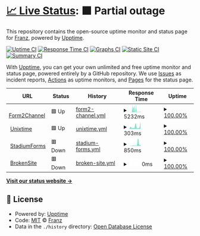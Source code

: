 # [📈 Live Status](https://rodenacker.github.io/linx-upptime): <!--live status--> **🟧 Partial outage**

This repository contains the open-source uptime monitor and status page for [Franz](https://interaction-design.co.za), powered by [Upptime](https://github.com/upptime/upptime).

[![Uptime CI](https://github.com/rodenacker/linx-upptime/workflows/Uptime%20CI/badge.svg)](https://github.com/upptime/upptime/actions?query=workflow%3A%22Uptime+CI%22)
[![Response Time CI](https://github.com/rodenacker/linx-upptime/workflows/Response%20Time%20CI/badge.svg)](https://github.com/upptime/upptime/actions?query=workflow%3A%22Response+Time+CI%22)
[![Graphs CI](https://github.com/rodenacker/linx-upptime/workflows/Graphs%20CI/badge.svg)](https://github.com/upptime/upptime/actions?query=workflow%3A%22Graphs+CI%22)
[![Static Site CI](https://github.com/rodenacker/linx-upptime/workflows/Static%20Site%20CI/badge.svg)](https://github.com/upptime/upptime/actions?query=workflow%3A%22Static+Site+CI%22)
[![Summary CI](https://github.com/rodenacker/linx-upptime/workflows/Summary%20CI/badge.svg)](https://github.com/upptime/upptime/actions?query=workflow%3A%22Summary+CI%22)

With [Upptime](https://upptime.js.org), you can get your own unlimited and free uptime monitor and status page, powered entirely by a GitHub repository. We use [Issues](https://github.com/rodenacker/linx-upptime/issues) as incident reports, [Actions](https://github.com/rodenacker/linx-upptime/actions) as uptime monitors, and [Pages](https://rodenacker.github.io/linx-upptime) for the status page.

<!--start: status pages-->
<!-- This summary is generated by Upptime (https://github.com/upptime/upptime) -->
<!-- Do not edit this manually, your changes will be overwritten -->
<!-- prettier-ignore -->
| URL | Status | History | Response Time | Uptime |
| --- | ------ | ------- | ------------- | ------ |
| <img alt="" src="https://favicons.githubusercontent.com/showcase.api.linx.twenty57.net" height="13"> [Form2Channel](https://showcase.api.linx.twenty57.net/Form2Channel/health?Input=yes) | 🟩 Up | [form2-channel.yml](https://github.com/rodenacker/easy-upptime/commits/HEAD/history/form2-channel.yml) | <details><summary><img alt="Response time graph" src="./graphs/form2-channel/response-time-week.png" height="20"> 5232ms</summary><br><a href="https://rodenacker.github.io/easy-upptime/history/form2-channel"><img alt="Response time 3098" src="https://img.shields.io/endpoint?url=https%3A%2F%2Fraw.githubusercontent.com%2Frodenacker%2Feasy-upptime%2FHEAD%2Fapi%2Fform2-channel%2Fresponse-time.json"></a><br><a href="https://rodenacker.github.io/easy-upptime/history/form2-channel"><img alt="24-hour response time 395" src="https://img.shields.io/endpoint?url=https%3A%2F%2Fraw.githubusercontent.com%2Frodenacker%2Feasy-upptime%2FHEAD%2Fapi%2Fform2-channel%2Fresponse-time-day.json"></a><br><a href="https://rodenacker.github.io/easy-upptime/history/form2-channel"><img alt="7-day response time 5232" src="https://img.shields.io/endpoint?url=https%3A%2F%2Fraw.githubusercontent.com%2Frodenacker%2Feasy-upptime%2FHEAD%2Fapi%2Fform2-channel%2Fresponse-time-week.json"></a><br><a href="https://rodenacker.github.io/easy-upptime/history/form2-channel"><img alt="30-day response time 3098" src="https://img.shields.io/endpoint?url=https%3A%2F%2Fraw.githubusercontent.com%2Frodenacker%2Feasy-upptime%2FHEAD%2Fapi%2Fform2-channel%2Fresponse-time-month.json"></a><br><a href="https://rodenacker.github.io/easy-upptime/history/form2-channel"><img alt="1-year response time 3098" src="https://img.shields.io/endpoint?url=https%3A%2F%2Fraw.githubusercontent.com%2Frodenacker%2Feasy-upptime%2FHEAD%2Fapi%2Fform2-channel%2Fresponse-time-year.json"></a></details> | <details><summary><a href="https://rodenacker.github.io/easy-upptime/history/form2-channel">100.00%</a></summary><a href="https://rodenacker.github.io/easy-upptime/history/form2-channel"><img alt="All-time uptime 100.00%" src="https://img.shields.io/endpoint?url=https%3A%2F%2Fraw.githubusercontent.com%2Frodenacker%2Feasy-upptime%2FHEAD%2Fapi%2Fform2-channel%2Fuptime.json"></a><br><a href="https://rodenacker.github.io/easy-upptime/history/form2-channel"><img alt="24-hour uptime 100.00%" src="https://img.shields.io/endpoint?url=https%3A%2F%2Fraw.githubusercontent.com%2Frodenacker%2Feasy-upptime%2FHEAD%2Fapi%2Fform2-channel%2Fuptime-day.json"></a><br><a href="https://rodenacker.github.io/easy-upptime/history/form2-channel"><img alt="7-day uptime 100.00%" src="https://img.shields.io/endpoint?url=https%3A%2F%2Fraw.githubusercontent.com%2Frodenacker%2Feasy-upptime%2FHEAD%2Fapi%2Fform2-channel%2Fuptime-week.json"></a><br><a href="https://rodenacker.github.io/easy-upptime/history/form2-channel"><img alt="30-day uptime 100.00%" src="https://img.shields.io/endpoint?url=https%3A%2F%2Fraw.githubusercontent.com%2Frodenacker%2Feasy-upptime%2FHEAD%2Fapi%2Fform2-channel%2Fuptime-month.json"></a><br><a href="https://rodenacker.github.io/easy-upptime/history/form2-channel"><img alt="1-year uptime 100.00%" src="https://img.shields.io/endpoint?url=https%3A%2F%2Fraw.githubusercontent.com%2Frodenacker%2Feasy-upptime%2FHEAD%2Fapi%2Fform2-channel%2Fuptime-year.json"></a></details>
| <img alt="" src="https://favicons.githubusercontent.com/showcase.api.linx.twenty57.net" height="13"> [Unixtime](https://showcase.api.linx.twenty57.net/UnixTime/fromunix?timestamp=1549892280) | 🟩 Up | [unixtime.yml](https://github.com/rodenacker/easy-upptime/commits/HEAD/history/unixtime.yml) | <details><summary><img alt="Response time graph" src="./graphs/unixtime/response-time-week.png" height="20"> 303ms</summary><br><a href="https://rodenacker.github.io/easy-upptime/history/unixtime"><img alt="Response time 609" src="https://img.shields.io/endpoint?url=https%3A%2F%2Fraw.githubusercontent.com%2Frodenacker%2Feasy-upptime%2FHEAD%2Fapi%2Funixtime%2Fresponse-time.json"></a><br><a href="https://rodenacker.github.io/easy-upptime/history/unixtime"><img alt="24-hour response time 108" src="https://img.shields.io/endpoint?url=https%3A%2F%2Fraw.githubusercontent.com%2Frodenacker%2Feasy-upptime%2FHEAD%2Fapi%2Funixtime%2Fresponse-time-day.json"></a><br><a href="https://rodenacker.github.io/easy-upptime/history/unixtime"><img alt="7-day response time 303" src="https://img.shields.io/endpoint?url=https%3A%2F%2Fraw.githubusercontent.com%2Frodenacker%2Feasy-upptime%2FHEAD%2Fapi%2Funixtime%2Fresponse-time-week.json"></a><br><a href="https://rodenacker.github.io/easy-upptime/history/unixtime"><img alt="30-day response time 609" src="https://img.shields.io/endpoint?url=https%3A%2F%2Fraw.githubusercontent.com%2Frodenacker%2Feasy-upptime%2FHEAD%2Fapi%2Funixtime%2Fresponse-time-month.json"></a><br><a href="https://rodenacker.github.io/easy-upptime/history/unixtime"><img alt="1-year response time 609" src="https://img.shields.io/endpoint?url=https%3A%2F%2Fraw.githubusercontent.com%2Frodenacker%2Feasy-upptime%2FHEAD%2Fapi%2Funixtime%2Fresponse-time-year.json"></a></details> | <details><summary><a href="https://rodenacker.github.io/easy-upptime/history/unixtime">100.00%</a></summary><a href="https://rodenacker.github.io/easy-upptime/history/unixtime"><img alt="All-time uptime 100.00%" src="https://img.shields.io/endpoint?url=https%3A%2F%2Fraw.githubusercontent.com%2Frodenacker%2Feasy-upptime%2FHEAD%2Fapi%2Funixtime%2Fuptime.json"></a><br><a href="https://rodenacker.github.io/easy-upptime/history/unixtime"><img alt="24-hour uptime 100.00%" src="https://img.shields.io/endpoint?url=https%3A%2F%2Fraw.githubusercontent.com%2Frodenacker%2Feasy-upptime%2FHEAD%2Fapi%2Funixtime%2Fuptime-day.json"></a><br><a href="https://rodenacker.github.io/easy-upptime/history/unixtime"><img alt="7-day uptime 100.00%" src="https://img.shields.io/endpoint?url=https%3A%2F%2Fraw.githubusercontent.com%2Frodenacker%2Feasy-upptime%2FHEAD%2Fapi%2Funixtime%2Fuptime-week.json"></a><br><a href="https://rodenacker.github.io/easy-upptime/history/unixtime"><img alt="30-day uptime 100.00%" src="https://img.shields.io/endpoint?url=https%3A%2F%2Fraw.githubusercontent.com%2Frodenacker%2Feasy-upptime%2FHEAD%2Fapi%2Funixtime%2Fuptime-month.json"></a><br><a href="https://rodenacker.github.io/easy-upptime/history/unixtime"><img alt="1-year uptime 100.00%" src="https://img.shields.io/endpoint?url=https%3A%2F%2Fraw.githubusercontent.com%2Frodenacker%2Feasy-upptime%2FHEAD%2Fapi%2Funixtime%2Fuptime-year.json"></a></details>
| <img alt="" src="https://favicons.githubusercontent.com/interaction-design.co.za" height="13"> [StadiumForms](https://interaction-design.co.za/stadiumforms/index.html) | 🟥 Down | [stadium-forms.yml](https://github.com/rodenacker/easy-upptime/commits/HEAD/history/stadium-forms.yml) | <details><summary><img alt="Response time graph" src="./graphs/stadium-forms/response-time-week.png" height="20"> 850ms</summary><br><a href="https://rodenacker.github.io/easy-upptime/history/stadium-forms"><img alt="Response time 698" src="https://img.shields.io/endpoint?url=https%3A%2F%2Fraw.githubusercontent.com%2Frodenacker%2Feasy-upptime%2FHEAD%2Fapi%2Fstadium-forms%2Fresponse-time.json"></a><br><a href="https://rodenacker.github.io/easy-upptime/history/stadium-forms"><img alt="24-hour response time 194" src="https://img.shields.io/endpoint?url=https%3A%2F%2Fraw.githubusercontent.com%2Frodenacker%2Feasy-upptime%2FHEAD%2Fapi%2Fstadium-forms%2Fresponse-time-day.json"></a><br><a href="https://rodenacker.github.io/easy-upptime/history/stadium-forms"><img alt="7-day response time 850" src="https://img.shields.io/endpoint?url=https%3A%2F%2Fraw.githubusercontent.com%2Frodenacker%2Feasy-upptime%2FHEAD%2Fapi%2Fstadium-forms%2Fresponse-time-week.json"></a><br><a href="https://rodenacker.github.io/easy-upptime/history/stadium-forms"><img alt="30-day response time 698" src="https://img.shields.io/endpoint?url=https%3A%2F%2Fraw.githubusercontent.com%2Frodenacker%2Feasy-upptime%2FHEAD%2Fapi%2Fstadium-forms%2Fresponse-time-month.json"></a><br><a href="https://rodenacker.github.io/easy-upptime/history/stadium-forms"><img alt="1-year response time 698" src="https://img.shields.io/endpoint?url=https%3A%2F%2Fraw.githubusercontent.com%2Frodenacker%2Feasy-upptime%2FHEAD%2Fapi%2Fstadium-forms%2Fresponse-time-year.json"></a></details> | <details><summary><a href="https://rodenacker.github.io/easy-upptime/history/stadium-forms">100.00%</a></summary><a href="https://rodenacker.github.io/easy-upptime/history/stadium-forms"><img alt="All-time uptime 100.00%" src="https://img.shields.io/endpoint?url=https%3A%2F%2Fraw.githubusercontent.com%2Frodenacker%2Feasy-upptime%2FHEAD%2Fapi%2Fstadium-forms%2Fuptime.json"></a><br><a href="https://rodenacker.github.io/easy-upptime/history/stadium-forms"><img alt="24-hour uptime 100.00%" src="https://img.shields.io/endpoint?url=https%3A%2F%2Fraw.githubusercontent.com%2Frodenacker%2Feasy-upptime%2FHEAD%2Fapi%2Fstadium-forms%2Fuptime-day.json"></a><br><a href="https://rodenacker.github.io/easy-upptime/history/stadium-forms"><img alt="7-day uptime 100.00%" src="https://img.shields.io/endpoint?url=https%3A%2F%2Fraw.githubusercontent.com%2Frodenacker%2Feasy-upptime%2FHEAD%2Fapi%2Fstadium-forms%2Fuptime-week.json"></a><br><a href="https://rodenacker.github.io/easy-upptime/history/stadium-forms"><img alt="30-day uptime 100.00%" src="https://img.shields.io/endpoint?url=https%3A%2F%2Fraw.githubusercontent.com%2Frodenacker%2Feasy-upptime%2FHEAD%2Fapi%2Fstadium-forms%2Fuptime-month.json"></a><br><a href="https://rodenacker.github.io/easy-upptime/history/stadium-forms"><img alt="1-year uptime 100.00%" src="https://img.shields.io/endpoint?url=https%3A%2F%2Fraw.githubusercontent.com%2Frodenacker%2Feasy-upptime%2FHEAD%2Fapi%2Fstadium-forms%2Fuptime-year.json"></a></details>
| <img alt="" src="https://favicons.githubusercontent.com/brokensite.broken" height="13"> [BrokenSite](https://brokensite.broken) | 🟥 Down | [broken-site.yml](https://github.com/rodenacker/easy-upptime/commits/HEAD/history/broken-site.yml) | <details><summary><img alt="Response time graph" src="./graphs/broken-site/response-time-week.png" height="20"> 0ms</summary><br><a href="https://rodenacker.github.io/easy-upptime/history/broken-site"><img alt="Response time 0" src="https://img.shields.io/endpoint?url=https%3A%2F%2Fraw.githubusercontent.com%2Frodenacker%2Feasy-upptime%2FHEAD%2Fapi%2Fbroken-site%2Fresponse-time.json"></a><br><a href="https://rodenacker.github.io/easy-upptime/history/broken-site"><img alt="24-hour response time 0" src="https://img.shields.io/endpoint?url=https%3A%2F%2Fraw.githubusercontent.com%2Frodenacker%2Feasy-upptime%2FHEAD%2Fapi%2Fbroken-site%2Fresponse-time-day.json"></a><br><a href="https://rodenacker.github.io/easy-upptime/history/broken-site"><img alt="7-day response time 0" src="https://img.shields.io/endpoint?url=https%3A%2F%2Fraw.githubusercontent.com%2Frodenacker%2Feasy-upptime%2FHEAD%2Fapi%2Fbroken-site%2Fresponse-time-week.json"></a><br><a href="https://rodenacker.github.io/easy-upptime/history/broken-site"><img alt="30-day response time 0" src="https://img.shields.io/endpoint?url=https%3A%2F%2Fraw.githubusercontent.com%2Frodenacker%2Feasy-upptime%2FHEAD%2Fapi%2Fbroken-site%2Fresponse-time-month.json"></a><br><a href="https://rodenacker.github.io/easy-upptime/history/broken-site"><img alt="1-year response time 0" src="https://img.shields.io/endpoint?url=https%3A%2F%2Fraw.githubusercontent.com%2Frodenacker%2Feasy-upptime%2FHEAD%2Fapi%2Fbroken-site%2Fresponse-time-year.json"></a></details> | <details><summary><a href="https://rodenacker.github.io/easy-upptime/history/broken-site">100.00%</a></summary><a href="https://rodenacker.github.io/easy-upptime/history/broken-site"><img alt="All-time uptime 100.00%" src="https://img.shields.io/endpoint?url=https%3A%2F%2Fraw.githubusercontent.com%2Frodenacker%2Feasy-upptime%2FHEAD%2Fapi%2Fbroken-site%2Fuptime.json"></a><br><a href="https://rodenacker.github.io/easy-upptime/history/broken-site"><img alt="24-hour uptime 100.00%" src="https://img.shields.io/endpoint?url=https%3A%2F%2Fraw.githubusercontent.com%2Frodenacker%2Feasy-upptime%2FHEAD%2Fapi%2Fbroken-site%2Fuptime-day.json"></a><br><a href="https://rodenacker.github.io/easy-upptime/history/broken-site"><img alt="7-day uptime 100.00%" src="https://img.shields.io/endpoint?url=https%3A%2F%2Fraw.githubusercontent.com%2Frodenacker%2Feasy-upptime%2FHEAD%2Fapi%2Fbroken-site%2Fuptime-week.json"></a><br><a href="https://rodenacker.github.io/easy-upptime/history/broken-site"><img alt="30-day uptime 100.00%" src="https://img.shields.io/endpoint?url=https%3A%2F%2Fraw.githubusercontent.com%2Frodenacker%2Feasy-upptime%2FHEAD%2Fapi%2Fbroken-site%2Fuptime-month.json"></a><br><a href="https://rodenacker.github.io/easy-upptime/history/broken-site"><img alt="1-year uptime 100.00%" src="https://img.shields.io/endpoint?url=https%3A%2F%2Fraw.githubusercontent.com%2Frodenacker%2Feasy-upptime%2FHEAD%2Fapi%2Fbroken-site%2Fuptime-year.json"></a></details>

<!--end: status pages-->

[**Visit our status website →**](https://rodenacker.github.io/linx-upptime)

## 📄 License

- Powered by: [Upptime](https://github.com/upptime/upptime)
- Code: [MIT](./LICENSE) © [Franz](https://interaction-design.co.za)
- Data in the `./history` directory: [Open Database License](https://opendatacommons.org/licenses/odbl/1-0/)
